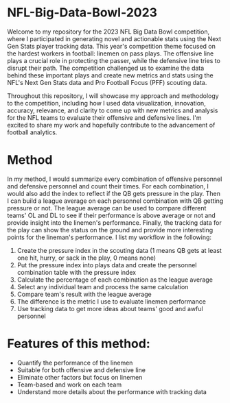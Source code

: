# NFL-Big-Data-Bowl-2023

Welcome to my repository for the 2023 NFL Big Data Bowl competition, where I participated in generating novel and actionable stats using the Next Gen Stats player tracking data. This year's competition theme focused on the hardest workers in football: linemen on pass plays. The offensive line plays a crucial role in protecting the passer, while the defensive line tries to disrupt their path. The competition challenged us to examine the data behind these important plays and create new metrics and stats using the NFL's Next Gen Stats data and Pro Football Focus (PFF) scouting data.

Throughout this repository, I will showcase my approach and methodology to the competition, including how I used data visualization, innovation, accuracy, relevance, and clarity to come up with new metrics and analysis for the NFL teams to evaluate their offensive and defensive lines. I'm excited to share my work and hopefully contribute to the advancement of football analytics.

# Method
In my method, I would summarize every combination of offensive personnel and defensive personnel and count their times. For each combination, I would also add the index to reflect if the QB gets pressure in the play. Then I can build a league average on each personnel combination with QB getting pressure or not. The league average can be used to compare different teams' OL and DL to see if their performance is above average or not and provide insight into the linemen's performance. Finally, the tracking data for the play can show the status on the ground and provide more interesting points for the lineman's performance. I list my workflow in the following:

1. Create the pressure index in the scouting data (1 means QB gets at least one hit, hurry, or sack in the play, 0 means none)
2. Put the pressure index into plays data and create the personnel combination table with the pressure index
3. Calculate the percentage of each combination as the league average
4. Select any individual team and process the same calculation
5. Compare team's result with the league average
6. The difference is the metric I use to evaluate linemen performance
7. Use tracking data to get more ideas about teams' good and awful personnel

# Features of this method:
- Quantify the performance of the linemen
- Suitable for both offensive and defensive line
- Eliminate other factors but focus on linemen
- Team-based and work on each team
- Understand more details about the performance with tracking data
